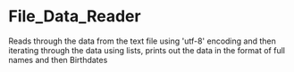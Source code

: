 # File_Data_Reader
Reads through the data from the text file using 'utf-8' encoding and then iterating through  the data using lists, prints out the data in the format of full names and then Birthdates 
